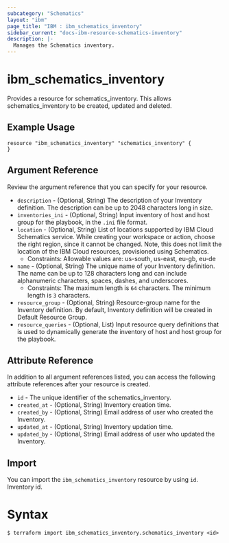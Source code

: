 ```yaml
---
subcategory: "Schematics"
layout: "ibm"
page_title: "IBM : ibm_schematics_inventory"
sidebar_current: "docs-ibm-resource-schematics-inventory"
description: |-
  Manages the Schematics inventory.
---
```


# ibm_schematics_inventory

Provides a resource for schematics_inventory. This allows schematics_inventory to be created, updated and deleted.

## Example Usage

```hcl
resource "ibm_schematics_inventory" "schematics_inventory" {
}
```

## Argument Reference

Review the argument reference that you can specify for your resource.

* `description` - (Optional, String) The description of your Inventory definition. The description can be up to 2048 characters long in size.
* `inventories_ini` - (Optional, String) Input inventory of host and host group for the playbook, in the `.ini` file format.
* `location` - (Optional, String) List of locations supported by IBM Cloud Schematics service.  While creating your workspace or action, choose the right region, since it cannot be changed.  Note, this does not limit the location of the IBM Cloud resources, provisioned using Schematics.
  * Constraints: Allowable values are: us-south, us-east, eu-gb, eu-de
* `name` - (Optional, String) The unique name of your Inventory definition. The name can be up to 128 characters long and can include alphanumeric characters, spaces, dashes, and underscores.
  * Constraints: The maximum length is `64` characters. The minimum length is `3` characters.
* `resource_group` - (Optional, String) Resource-group name for the Inventory definition.   By default, Inventory definition will be created in Default Resource Group.
* `resource_queries` - (Optional, List) Input resource query definitions that is used to dynamically generate the inventory of host and host group for the playbook.

## Attribute Reference

In addition to all argument references listed, you can access the following attribute references after your resource is created.

* `id` - The unique identifier of the schematics_inventory.
* `created_at` - (Optional, String) Inventory creation time.
* `created_by` - (Optional, String) Email address of user who created the Inventory.
* `updated_at` - (Optional, String) Inventory updation time.
* `updated_by` - (Optional, String) Email address of user who updated the Inventory.

## Import

You can import the `ibm_schematics_inventory` resource by using `id`. Inventory id.

# Syntax
```
$ terraform import ibm_schematics_inventory.schematics_inventory <id>
```

